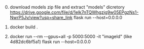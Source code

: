 0. download models zip file and extract "models" dicretory
https://drive.google.com/file/d/1elk7nTQWhgzig9w05EPgzNs1-NwrP5Jv/view?usp=share_link
flask run --host=0.0.0.0

2. docker build .
3. docker run --rm --gpus=all -p 5000:5000 -it "imageId" (like 4d82dc6bf5a1) flask run --host=0.0.0.0

